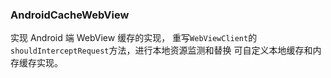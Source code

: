 ### AndroidCacheWebView
实现 Android 端 WebView 缓存的实现，
重写`WebViewClient`的`shouldInterceptRequest`方法，进行本地资源监测和替换
可自定义本地缓存和内存缓存实现。
